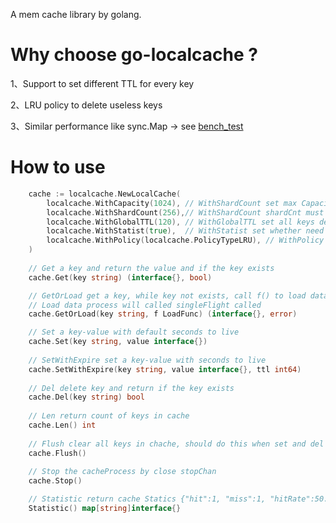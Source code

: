 A mem cache library by golang.

# Why choose go-localcache ?
1、Support to set different TTL for every key 

2、LRU policy to delete useless keys

3、Similar performance like sync.Map -> see [bench_test](https://github.com/MoeYang/go-localcache/tree/main/benchtest "bench_test")


# How to use
```go
	cache := localcache.NewLocalCache(
		localcache.WithCapacity(1024), // WithShardCount set max Capacity
		localcache.WithShardCount(256),// WithShardCount shardCnt must be a power of 2
		localcache.WithGlobalTTL(120), // WithGlobalTTL set all keys default expire time of seconds
		localcache.WithStatist(true),  // WithStatist set whether need to caculate the cache stastic
		localcache.WithPolicy(localcache.PolicyTypeLRU), // WithPolicy set the elimination policy of key
	)
	
	// Get a key and return the value and if the key exists
	cache.Get(key string) (interface{}, bool)

	// GetOrLoad get a key, while key not exists, call f() to load data, and will set the load data to cache.
	// Load data process will called singleFlight called 
	cache.GetOrLoad(key string, f LoadFunc) (interface{}, error)

	// Set a key-value with default seconds to live
	cache.Set(key string, value interface{})
	
	// SetWithExpire set a key-value with seconds to live
	cache.SetWithExpire(key string, value interface{}, ttl int64)
	
	// Del delete key and return if the key exists
	cache.Del(key string) bool
	
	// Len return count of keys in cache
	cache.Len() int
	
	// Flush clear all keys in chache, should do this when set and del is stop
	cache.Flush()
	
	// Stop the cacheProcess by close stopChan
	cache.Stop()

	// Statistic return cache Statics {"hit":1, "miss":1, "hitRate":50.0}
	Statistic() map[string]interface{}
```
